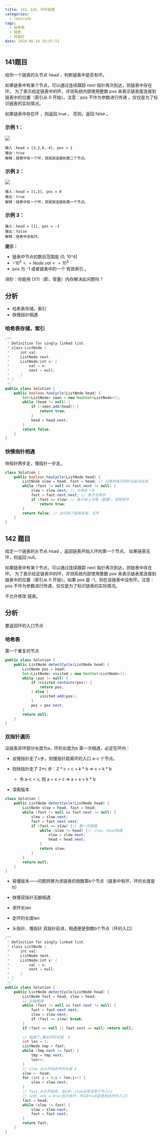 ```yaml
---
title: 141、142、环形链表
categories:
  - leetcode
tags:
  - 哈希表
  - 链表
  - 双指针
date: 2024-06-18 10:07:51
---
```

## 141题目
给你一个链表的头节点 head ，判断链表中是否有环。

如果链表中有某个节点，可以通过连续跟踪 next 指针再次到达，则链表中存在环。 为了表示给定链表中的环，评测系统内部使用整数 pos 来表示链表尾连接到链表中的位置（索引从 0 开始）。注意：pos 不作为参数进行传递 。仅仅是为了标识链表的实际情况。

如果链表中存在环 ，则返回 true 。 否则，返回 false 。

 

### 示例 1：
![](/images/141-1.png)

```
输入：head = [3,2,0,-4], pos = 1
输出：true
解释：链表中有一个环，其尾部连接到第二个节点。
```

### 示例 2：
![](/images/141-2.png)
```
输入：head = [1,2], pos = 0
输出：true
解释：链表中有一个环，其尾部连接到第一个节点。
```

### 示例 3：

```
输入：head = [1], pos = -1
输出：false
解释：链表中没有环。

```


**提示：**

- 链表中节点的数目范围是 [0, 10^4]
- $-10^5 <= Node.val <= 10^5$
- pos 为 -1 或者链表中的一个 有效索引 。
 

进阶：你能用 O(1)（即，常量）内存解决此问题吗？


## 分析

- 哈希表存储，索引
- 快慢指针相遇

### 哈希表存储，索引
```java
/**
 * Definition for singly-linked list.
 * class ListNode {
 *     int val;
 *     ListNode next;
 *     ListNode(int x) {
 *         val = x;
 *         next = null;
 *     }
 * }
 */
public class Solution {
    public boolean hasCycle(ListNode head) {
        Set<ListNode> seen = new HashSet<ListNode>();
        while (head != null) {
            if (!seen.add(head)) {
                return true;
            }
            head = head.next;
        }
        return false;
    }
}
```

### 快慢指针相遇

快指针两步走，慢指针一步走。

```java
class Solution {
    public boolean hasCycle(ListNode head) {
        ListNode slow = head, fast = head; // 乌龟和兔子同时从起点出发
        while (fast != null && fast.next != null) {
            slow = slow.next; // 乌龟走一步
            fast = fast.next.next; // 兔子走两步
            if (fast == slow) // 兔子追上乌龟（套圈），说明有环
                return true;
        }
        return false; // 访问到了链表末尾，无环
    }
}
```

## 142 题目
给定一个链表的头节点  head ，返回链表开始入环的第一个节点。 如果链表无环，则返回 null。

如果链表中有某个节点，可以通过连续跟踪 next 指针再次到达，则链表中存在环。 为了表示给定链表中的环，评测系统内部使用整数 pos 来表示链表尾连接到链表中的位置（索引从 0 开始）。如果 pos 是 -1，则在该链表中没有环。注意：pos 不作为参数进行传递，仅仅是为了标识链表的实际情况。

不允许修改 链表。


## 分析

要返回环的入口节点


### 哈希表

第一个重复的节点

```java
public class Solution {
    public ListNode detectCycle(ListNode head) {
        ListNode pos = head;
        Set<ListNode> visited = new HashSet<ListNode>();
        while (pos != null) {
            if (visited.contains(pos)) {
                return pos;
            } else {
                visited.add(pos);
            }
            pos = pos.next;
        }
        return null;
    }
}
```

### 双指针遍历
设链表非环部分长度为a，环的长度为b
第一次相遇，必定在环内：
- 设慢指针走了c步，则慢指针距离环的入口 a-c 个节点。
- 则快指针走了 2*c 步：2 * c =  c + k * b => c = k * b
  - 令 a-c = x, 则 a + x  = c => a + x = k * b

- 深奥版本

```java
class Solution {
    public ListNode detectCycle(ListNode head) {
        ListNode slow = head, fast = head;
        while (fast != null && fast.next != null) {
            slow = slow.next;
            fast = fast.next.next;
            if (fast == slow) {// 第一次相遇
                while (slow != head) {// slow、head相遇
                    slow = slow.next;
                    head = head.next;
                }
                return slow;
            }
        }
        return null;
    }
}

```

- 易懂版本——问题转换为求链表的倒数第b个节点（链表中有环，环的长度是b）

- 快慢双指针无脑相遇
- 求环长len
- 走环的长度len
- 头指针、慢指针 双指针前进，相遇便是倒数b个节点（环的入口）

```java
/**
 * Definition for singly-linked list.
 * class ListNode {
 *     int val;
 *     ListNode next;
 *     ListNode(int x) {
 *         val = x;
 *         next = null;
 *     }
 * }
 */
public class Solution {
    public ListNode detectCycle(ListNode head) {
        ListNode fast = head, slow = head;
        // 无脑相遇
        while (fast != null && fast.next != null) {
            fast = fast.next.next;
            slow = slow.next;
            if (fast == slow) break;
        }
        if (fast == null || fast.next == null) return null;
        
        // 相遇了,算出环的长度  b
        int len = 1;
        ListNode tmp = fast;
        while (tmp.next != fast) {
            tmp = tmp.next;
            len++;
        }
        // slow 从头开始走环的长度 b
        slow =  head;
        for (int i = 0;i < len;i++) {
            slow = slow.next;
        }
        // fast 从头开始走，走a步，slow必定走到了环入口
        // 公式：a+b = b+a(因为有环，所以b+a必定是到达环的入口)
        fast = head;
        while (slow != fast) {
            slow = slow.next;
            fast = fast.next;
        }
        return fast;
    }
}

```
